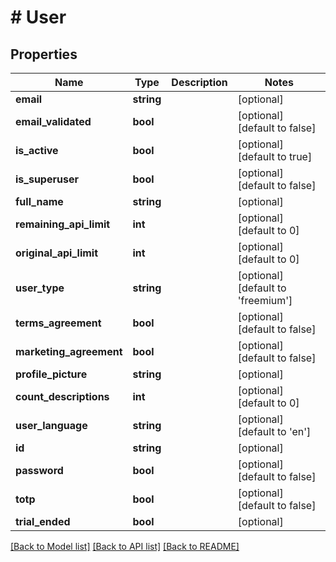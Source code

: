 # # User

## Properties

Name | Type | Description | Notes
------------ | ------------- | ------------- | -------------
**email** | **string** |  | [optional]
**email_validated** | **bool** |  | [optional] [default to false]
**is_active** | **bool** |  | [optional] [default to true]
**is_superuser** | **bool** |  | [optional] [default to false]
**full_name** | **string** |  | [optional]
**remaining_api_limit** | **int** |  | [optional] [default to 0]
**original_api_limit** | **int** |  | [optional] [default to 0]
**user_type** | **string** |  | [optional] [default to 'freemium']
**terms_agreement** | **bool** |  | [optional] [default to false]
**marketing_agreement** | **bool** |  | [optional] [default to false]
**profile_picture** | **string** |  | [optional]
**count_descriptions** | **int** |  | [optional] [default to 0]
**user_language** | **string** |  | [optional] [default to 'en']
**id** | **string** |  | [optional]
**password** | **bool** |  | [optional] [default to false]
**totp** | **bool** |  | [optional] [default to false]
**trial_ended** | **bool** |  | [optional]

[[Back to Model list]](../../README.md#models) [[Back to API list]](../../README.md#endpoints) [[Back to README]](../../README.md)
